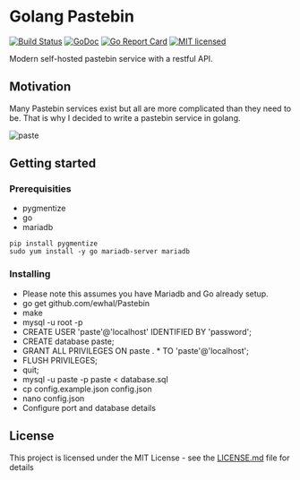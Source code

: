 # Golang Pastebin
[![Build Status](https://travis-ci.org/ewhal/Pastebin.svg?branch=master)](https://travis-ci.org/ewhal/Pastebin) [![GoDoc](https://godoc.org/github.com/ewhal/Pastebin?status.svg)](https://godoc.org/github.com/ewhal/Pastebin) [![Go Report Card](https://goreportcard.com/badge/github.com/ewhal/Pastebin)](https://goreportcard.com/report/github.com/ewhal/Pastebin) [![MIT
licensed](https://img.shields.io/badge/license-MIT-blue.svg)](https://raw.githubusercontent.com/ewhal/Pastebin/master/LICENSE.md)

Modern self-hosted pastebin service with a restful API.

## Motivation
Many Pastebin services exist but all are more complicated than they need to be.
That is why I decided to write a pastebin service in golang.

![paste](http://i.imgur.com/7BeCKa3.png)

## Getting started
### Prerequisities
* pygmentize
* go
* mariadb

```
pip install pygmentize
sudo yum install -y go mariadb-server mariadb
```

### Installing
* Please note this assumes you have Mariadb and Go already setup.
* go get github.com/ewhal/Pastebin
* make
* mysql -u root -p
* CREATE USER 'paste'@'localhost' IDENTIFIED BY 'password';
* CREATE database paste;
* GRANT ALL PRIVILEGES ON paste . * TO 'paste'@'localhost';
* FLUSH PRIVILEGES;
* quit;
* mysql -u paste -p paste < database.sql
* cp config.example.json config.json
* nano config.json
* Configure port and database details

## License

This project is licensed under the MIT License - see the [LICENSE.md](LICENSE.md) file for details

